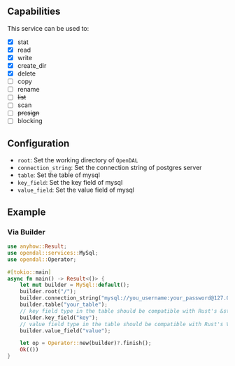 ## Capabilities

This service can be used to:

- [x] stat
- [x] read
- [x] write
- [x] create_dir
- [x] delete
- [ ] copy
- [ ] rename
- [ ] ~~list~~
- [ ] scan
- [ ] ~~presign~~
- [ ] blocking

## Configuration

- `root`: Set the working directory of `OpenDAL`
- `connection_string`: Set the connection string of postgres server
- `table`: Set the table of mysql
- `key_field`: Set the key field of mysql
- `value_field`: Set the value field of mysql

## Example

### Via Builder

```rust
use anyhow::Result;
use opendal::services::MySql;
use opendal::Operator;

#[tokio::main]
async fn main() -> Result<()> {
    let mut builder = MySql::default();
    builder.root("/");
    builder.connection_string("mysql://you_username:your_password@127.0.0.1:5432/your_database");
    builder.table("your_table");
    // key field type in the table should be compatible with Rust's &str like text
    builder.key_field("key");
    // value field type in the table should be compatible with Rust's Vec<u8> like bytea
    builder.value_field("value");

    let op = Operator::new(builder)?.finish();
    Ok(())
}
```
